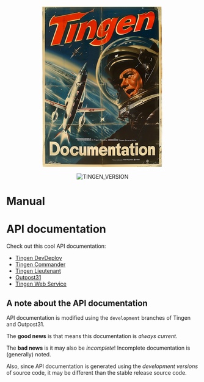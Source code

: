<!-- u250401 -->

<div align="center">

  ![logo](../.github/image/logo/TingenDocumentation_logo_320x420.png)

  ![TINGEN_VERSION](https://img.shields.io/badge/TINGEN%2025.5-white?style=for-the-badge)

</div>

# Manual

# API documentation

Check out this cool API documentation:

* [Tingen DevDeploy](https://spectrum-health-systems.github.io/tingen-documentation/API/shfb-tingen-dev-deploy/)
* [Tingen Commander](https://spectrum-health-systems.github.io/tingen-documentation/API/shfb-tingen-commander/)
* [Tingen Lieutenant](https://spectrum-health-systems.github.io/tingen-documentation/API/shfb-tingen-lieutenant/)
* [Outpost31](https://spectrum-health-systems.github.io/tingen-documentation/API/shfb-outpost31/)
* [Tingen Web Service](https://spectrum-health-systems.github.io/tingen-documentation/API/shfb-tingen-web-service/)

## A note about the API documentation

API documentation is modified using the `development` branches of Tingen and Outpost31.

The **good news** is that means this documentation is *always current*.

The **bad news** is it may also be *incomplete*! Incomplete documentation is (generally) noted.

Also, since API documentation is generated using the *development versions* of source code, it may be different than the stable release source code.
